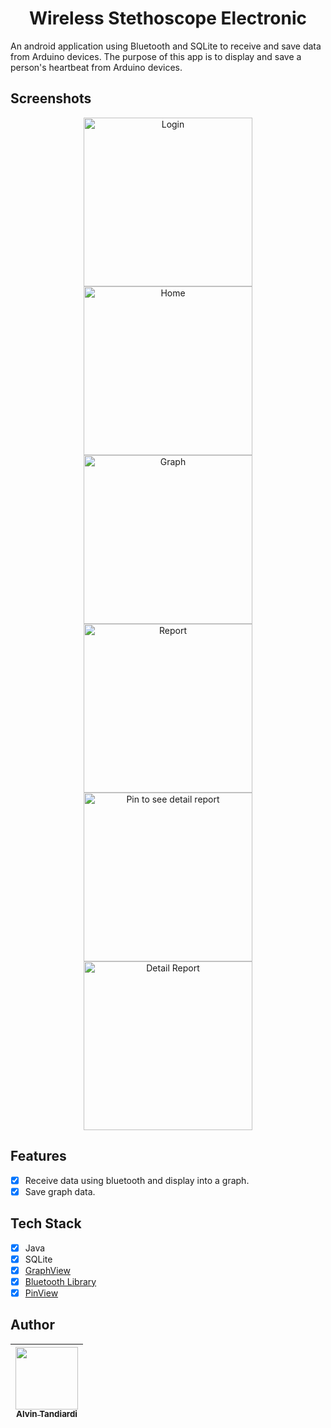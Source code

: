 <h1 align="center">
Wireless Stethoscope Electronic
</h1>
An android application using Bluetooth and SQLite to receive and save data from Arduino devices. The purpose of this app is to display and save a person's heartbeat from Arduino devices.

## Screenshots

<p align="center">
  <img src="screenshots/1.png" width="270" alt="Login">
  <img src="screenshots/2.png" width="270" alt="Home">
  <img src="screenshots/3.png" width="270" alt="Graph">
  <img src="screenshots/4.png" width="270" alt="Report">
  <img src="screenshots/5.png" width="270" alt="Pin to see detail report">
  <img src="screenshots/6.png" width="270" alt="Detail Report"> 
</p>

## Features

- [x] Receive data using bluetooth and display into a graph.
- [x] Save graph data.

## Tech Stack

- [x] Java
- [x] SQLite
- [x] <a href="https://github.com/jjoe64/GraphView" title="GraphView">GraphView</a> 
- [x] <a href="https://github.com/OmarAflak/Bluetooth-Library" title="Bluetooth Library">Bluetooth Library</a> 
- [x] <a href="https://github.com/GoodieBag/Pinview" title="PinView">PinView</a> 

## Author

| [<img src="https://avatars1.githubusercontent.com/u/32356015?v=3" width="100px;"/><br /><sub><b>Alvin Tandiardi</b></sub>](https://github.com/alvintan05)<br /> |
| :-----------------------------------------------------------------------------------------------------------------------------------------------------------------: |
